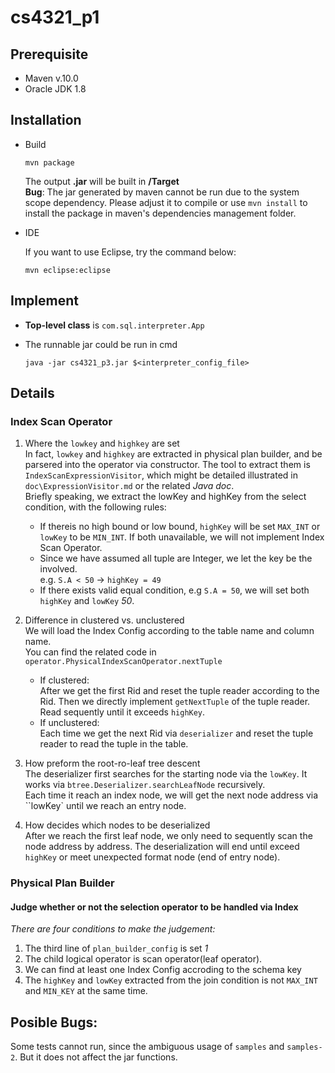 # cs4321_p1
## Prerequisite
- Maven v.10.0  
- Oracle JDK 1.8  
## Installation
- Build

    ```
    mvn package
    ```
    The output **.jar** will be built in **/Target**  
    **Bug**: The jar generated by maven cannot be run due to the system scope dependency. Please adjust it to compile or use ```mvn install``` to install the package in maven's dependencies management folder.
- IDE

    If you want to use Eclipse, try the command below:  
    ```
    mvn eclipse:eclipse
    ```
## Implement
-  **Top-level class** is ```com.sql.interpreter.App```
-  The runnable jar could be run in cmd 

    ```java -jar cs4321_p3.jar $<interpreter_config_file>```
## Details
### Index Scan Operator
1. Where the ```lowkey``` and ```highkey``` are set  
In fact, ```lowkey``` and ```highkey``` are extracted in physical plan builder, and be parsered into the operator via constructor. The tool to extract them is ```IndexScanExpressionVisitor```, which might be detailed illustrated in ```doc\ExpressionVisitor.md``` or the related _Java doc_.  
Briefly speaking, we extract the lowKey and highKey from the select condition, with the following rules:
    - If thereis no high bound or low bound, ```highKey``` will be set ```MAX_INT``` or ```lowKey``` to be ```MIN_INT```. If both unavailable, we will not implement Index Scan Operator.
    - Since we have assumed all tuple are Integer, we let the key be the involved.   
        e.g. ```S.A < 50``` -> ```highKey = 49```
    - If there exists valid equal condition, e.g ```S.A = 50```, we will set both ```highKey``` and ```lowKey``` _50_.

2. Difference in clustered vs. unclustered  
    We will load the Index Config according to the table name and column name.  
    You can find the related code in ```operator.PhysicalIndexScanOperator.nextTuple```
    - If clustered:  
        After we get the first Rid and reset the tuple reader according to the Rid. Then we directly implement ```getNextTuple``` of the tuple reader. Read sequently until it exceeds ```highKey```.
    - If unclustered:  
        Each time we get the next Rid via ```deserializer``` and reset the tuple reader to read the tuple in the table.  
    
3. How preform the root-ro-leaf tree descent  
    The deserializer first searches for the starting node via the ```lowKey```. It works via ```btree.Deserializer.searchLeafNode``` recursively.  
    Each time it reach an index node, we will get the next node address via ``lowKey` until we reach an entry node.     
4. How decides which nodes to be deserialized   
   After we reach the first leaf node, we only need to sequently scan the node address by address. The deserialization will end until exceed ```highKey``` or meet unexpected format node (end of entry node).
### Physical Plan Builder
#### Judge whether or not the selection operator to be handled via Index
_There are four conditions to make the judgement:_  
1. The third line of ```plan_builder_config``` is set _1_
2. The child logical operator is scan operator(leaf operator).
3. We can find at least one Index Config accroding to the schema key
4. The ```highKey``` and ```lowKey``` extracted from the join condition is not ```MAX_INT``` and ```MIN_KEY``` at the same time.


## Posible Bugs:
Some tests cannot run, since the ambiguous usage of ```samples``` and ```samples-2```. But it does not affect the jar functions.